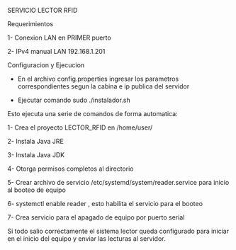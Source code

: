SERVICIO LECTOR RFID

Requerimientos

1- Conexion LAN en PRIMER puerto

2- IPv4 manual LAN 192.168.1.201

Configuracion y Ejecucion

- En el archivo config.properties ingresar los parametros correspondientes segun la cabina e ip publica del servidor

- Ejecutar comando sudo ./instalador.sh

Esto ejecuta una serie de comandos de forma automatica:

1- Crea el proyecto LECTOR_RFID en /home/user/

2- Instala Java JRE

3- Instala Java JDK

4- Otorga permisos completos al directorio

5- Crear archivo de servicio /etc/systemd/system/reader.service para inicio al booteo de equipo

6- systemctl enable reader , esto habilita el servicio para el booteo

7- Crea servicio para el apagado de equipo por puerto serial

Si todo salio correctamente el sistema lector queda configurado para iniciar en el inicio del equipo y enviar las lecturas al servidor.
